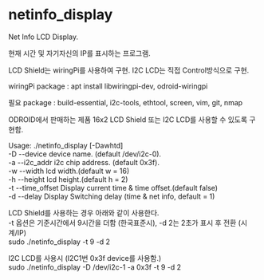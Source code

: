 # netinfo_display
Net Info LCD Display.

현재 시간 및 자기자신의 IP를 표시하는 프로그램.

LCD Shield는 wiringPi를 사용하여 구현. I2C LCD는 직접 Control방식으로 구현.

wiringPi package : apt install libwiringpi-dev, odroid-wiringpi

필요 package : build-essential, i2c-tools, ethtool, screen, vim, git, nmap

ODROID에서 판매하는 제품 16x2 LCD Shield 또는 I2C LCD를 사용할 수 있도록 구현함.

Usage: ./netinfo_display [-Dawhtd]   
  -D --device        device name. (default /dev/i2c-0).   
  -a --i2c_addr      i2c chip address. (default 0x3f).   
  -w --width         lcd width.(default w = 16)   
  -h --height        lcd height.(default h = 2)   
  -t --time_offset   Display current time & time offset.(default false)   
  -d --delay         Display Switching delay (time & net info, default = 1)   

LCD Shield를 사용하는 경우 아래와 같이 사용한다.   
-t 옵션은 기준시간에서 9시간을 더함 (한국표준시), -d 2는 2초가 표시 후 전환 (시계/IP)   
sudo ./netinfo_display -t 9 -d 2   

I2C LCD를 사용시 (I2C1번 0x3f device를 사용함.)   
sudo ./netinfo_display -D /dev/i2c-1 -a 0x3f -t 9 -d 2   

